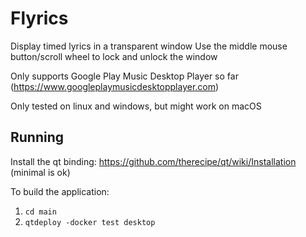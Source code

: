 # Flyrics

Display timed lyrics in a transparent window
Use the middle mouse button/scroll wheel to lock and unlock the window

Only supports Google Play Music Desktop Player so far (https://www.googleplaymusicdesktopplayer.com)

Only tested on linux and windows, but might work on macOS

## Running
Install the qt binding: https://github.com/therecipe/qt/wiki/Installation (minimal is ok)

To build the application:
1. `cd main`
2. `qtdeploy -docker test desktop`